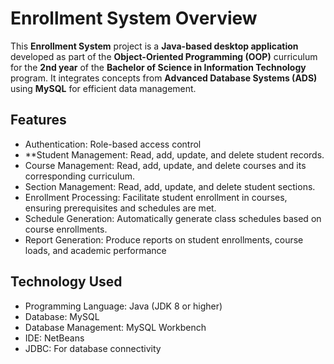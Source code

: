  # Enrollment System Overview
This **Enrollment System** project is a **Java-based desktop application**
developed as part of the **Object-Oriented Programming (OOP)** curriculum
for the **2nd year** of the **Bachelor of Science in Information Technology** program.
It integrates concepts from **Advanced Database Systems (ADS)** using **MySQL** for efficient data management.

## Features
<ul>
  <li>Authentication: Role-based access control</li>
  <li>**Student Management: Read, add, update, and delete student records.</li>
  <li>Course Management: Read, add, update, and delete courses and its corresponding curriculum.</li>
  <li>Section Management: Read, add, update, and delete student sections.</li>
  <li>Enrollment Processing: Facilitate student enrollment in courses, ensuring prerequisites and schedules are met.</li>
  <li>Schedule Generation: Automatically generate class schedules based on course enrollments.</li>
  <li>Report Generation: Produce reports on student enrollments, course loads, and academic performance</li>
</ul>

## Technology Used
<ul>
  <li>Programming Language: Java (JDK 8 or higher)</li>
  <li>Database: MySQL</li>
  <li>Database Management: MySQL Workbench</li>
  <li>IDE: NetBeans</li>
  <li>JDBC: For database connectivity</li>
</ul>

<!--
### Installation
1. **Clone the repository**
   <code>git clone https://github.com/SamuelAlac/BSIT-2DG2-EnrollmentSystem.git</code>
-->
